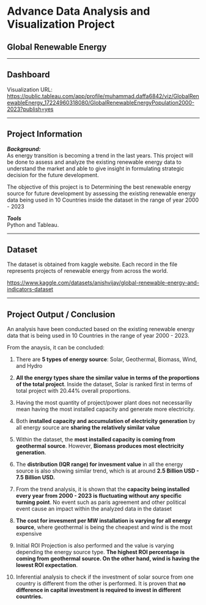 # Advance Data Analysis and Visualization Project
## Global Renewable Energy

---

## Dashboard
Visualization URL: https://public.tableau.com/app/profile/muhammad.daffa6842/viz/GlobalRenewableEnergy_17224960318080/GlobalRenewableEnergyPopulation2000-2023?publish=yes

---

## Project Information
***Background:***   
As energy transition is becoming a trend in the last years. This project will be done to assess and analyze the existing renewable energy data to understand the market and able to give insight in formulating strategic decision for the future development.

The objective of this project is to  Determining the best renewable energy source for future development by assessing the existing renewable energy data being used in 10 Countries inside the dataset in the range of year 2000 - 2023

***Tools***  
Python and Tableau.

---


## Dataset

The dataset is obtained from kaggle website. Each record in the file represents projects of renewable energy from across the world.


https://www.kaggle.com/datasets/anishvijay/global-renewable-energy-and-indicators-dataset


---

## Project Output / Conclusion

An analysis have been conducted based on the existing renewable energy data that is being used in 10 Countries in the range of year 2000 - 2023.  

From the anaysis, it can be concluded:

1. There are **5 types of energy source**: Solar, Geothermal, Biomass, Wind, and Hydro

2. **All the energy types share the similar value in terms of the proportions of the total project**. Inside the dataset, Solar is ranked first in terms of total project with 20.44% overall proportions.

3. Having the most quantity of project/power plant does not necessariliy mean having the most installed capacity and generate more electricity.

4. Both **installed capacity and accumulation of electricity generation** by all energy source are **sharing the relatively similar value**

5. Within the dataset, the **most installed capacity is coming from geothermal source**. However, **Biomass produces most electricity generation**.

6. The **distribution (IQR range) for invesment value** in all the energy source is also showing similar trend, which is at around **2.5 Billion USD - 7.5 Billion USD.**

7. From the trend analysis, it is shown that the **capacity being installed every year from 2000 - 2023 is fluctuating without any specific turning point**. No event such as paris agreement and other political event cause an impact within the analyzed data in the dataset

8. **The cost for invesment per MW installation is varying for all energy source**, where geothermal is being the cheapest and wind is the most expensive

9. Initial ROI Projection is also performed and the value is varying depending the energy source type. **The highest ROI percentage is coming from geothermal source. On the other hand, wind is having the lowest ROI expectation**.

10. Inferential analysis to check if the investment of solar source from one country is different from the other is performed. It is proven that **no difference in capital investment is required to invest in different countries.**
